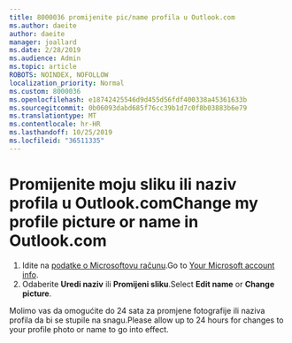 ```yaml
---
title: 8000036 promijenite pic/name profila u Outlook.com
ms.author: daeite
author: daeite
manager: joallard
ms.date: 2/28/2019
ms.audience: Admin
ms.topic: article
ROBOTS: NOINDEX, NOFOLLOW
localization_priority: Normal
ms.custom: 8000036
ms.openlocfilehash: e18742425546d9d455d56fdf400338a45361633b
ms.sourcegitcommit: 0b06093dabd685f76cc39b1d7c0f8b03883b6e79
ms.translationtype: MT
ms.contentlocale: hr-HR
ms.lasthandoff: 10/25/2019
ms.locfileid: "36511335"
---
```

# <a name="change-my-profile-picture-or-name-in-outlookcom"></a><span data-ttu-id="9cea2-102">Promijenite moju sliku ili naziv profila u Outlook.com</span><span class="sxs-lookup"><span data-stu-id="9cea2-102">Change my profile picture or name in Outlook.com</span></span>

1. <span data-ttu-id="9cea2-103">Idite na [podatke o Microsoftovu računu](https://go.microsoft.com/fwlink/p/?linkid=860841).</span><span class="sxs-lookup"><span data-stu-id="9cea2-103">Go to [Your Microsoft account info](https://go.microsoft.com/fwlink/p/?linkid=860841).</span></span>
1. <span data-ttu-id="9cea2-104">Odaberite **Uredi naziv** ili **Promijeni sliku**.</span><span class="sxs-lookup"><span data-stu-id="9cea2-104">Select **Edit name** or **Change picture**.</span></span>

<span data-ttu-id="9cea2-105">Molimo vas da omogućite do 24 sata za promjene fotografije ili naziva profila da bi se stupile na snagu.</span><span class="sxs-lookup"><span data-stu-id="9cea2-105">Please allow up to 24 hours for changes to your profile photo or name to go into effect.</span></span>